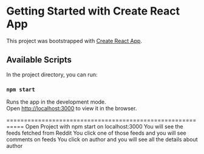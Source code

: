 # Getting Started with Create React App

This project was bootstrapped with [Create React App](https://github.com/facebook/create-react-app).

## Available Scripts

In the project directory, you can run:

### `npm start`

Runs the app in the development mode.\
Open [http://localhost:3000](http://localhost:3000) to view it in the browser.

===========================================================
Open Project with npm start on localhost:3000
You will see the feeds fetched from Reddit
You click one of those feeds 
and you will see comments on feeds You click on author and you will see all the details about author
